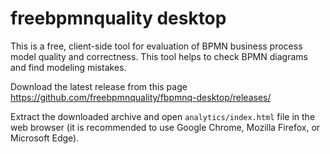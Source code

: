 # freebpmnquality desktop
This is a free, client-side tool for evaluation of BPMN business process model quality and correctness.
This tool helps to check BPMN diagrams and find modeling mistakes.

Download the latest release from this page https://github.com/freebpmnquality/fbpmnq-desktop/releases/

Extract the downloaded archive and open ```analytics/index.html``` file in the web browser (it is recommended to use Google Chrome, Mozilla Firefox, or Microsoft Edge).
